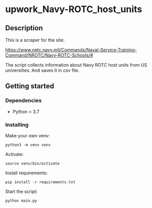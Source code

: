 # upwork_Navy-ROTC_host_units

## Description

This is a scraper for the site:

https://www.netc.navy.mil/Commands/Naval-Service-Training-Command/NROTC/Navy-ROTC-Schools/#

The script collects information about Navy ROTC host units from US universities. And saves it in csv file.


## Getting started

### Dependencies

* Python > 3.7

### Installing

Make your own venv:

```
python3 -m venv venv
```

Activate:

```
source venv/bin/activate
```

Install requirements:

```
pip install -r requirements.txt
```

Start the script:

```
python main.py
```
